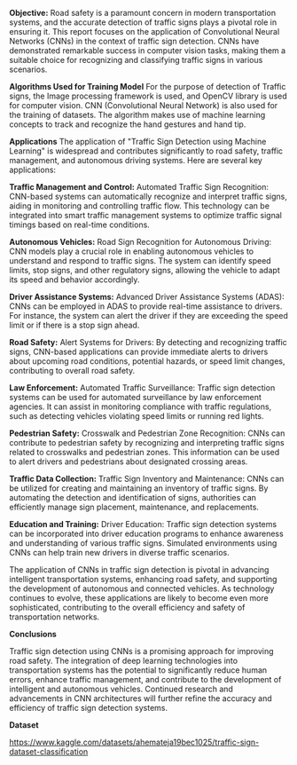 **Objective:**
Road safety is a paramount concern in modern transportation systems, and the accurate detection of traffic signs plays a pivotal role in ensuring it.
This report focuses on the application of Convolutional Neural Networks (CNNs) in the context of traffic sign detection.
CNNs have demonstrated remarkable success in computer vision tasks, making them a suitable choice for recognizing and classifying traffic signs in various scenarios.
	
 **Algorithms Used for Training Model**
For the purpose of detection of Traffic signs, the Image processing framework is used, and OpenCV library is used for computer vision.
CNN (Convolutional Neural Network) is also used for the training of datasets. The algorithm makes use of machine learning concepts to track and recognize the hand gestures and hand tip.

**Applications**
The application of "Traffic Sign Detection using Machine Learning" is widespread and contributes significantly to road safety, traffic management, and autonomous driving systems. Here are several key applications:

**Traffic Management and Control:**
Automated Traffic Sign Recognition: CNN-based systems can automatically recognize and interpret traffic signs, aiding in monitoring and controlling traffic flow. This technology can be integrated into smart traffic management systems to optimize traffic signal timings based on real-time conditions.

**Autonomous Vehicles:**
Road Sign Recognition for Autonomous Driving: CNN models play a crucial role in enabling autonomous vehicles to understand and respond to traffic signs. The system can identify speed limits, stop signs, and other regulatory signs, allowing the vehicle to adapt its speed and behavior accordingly.

**Driver Assistance Systems:**
Advanced Driver Assistance Systems (ADAS): CNNs can be employed in ADAS to provide real-time assistance to drivers. For instance, the system can alert the driver if they are exceeding the speed limit or if there is a stop sign ahead.

**Road Safety:**
Alert Systems for Drivers: By detecting and recognizing traffic signs, CNN-based applications can provide immediate alerts to drivers about upcoming road conditions, potential hazards, or speed limit changes, contributing to overall road safety.
 
**Law Enforcement:**
Automated Traffic Surveillance: Traffic sign detection systems can be used for automated surveillance by law enforcement agencies. It can assist in monitoring compliance with traffic regulations, such as detecting vehicles violating speed limits or running red lights.

**Pedestrian Safety:**
Crosswalk and Pedestrian Zone Recognition: CNNs can contribute to pedestrian safety by recognizing and interpreting traffic signs related to crosswalks and pedestrian zones. This information can be used to alert drivers and pedestrians about designated crossing areas.

**Traffic Data Collection:**
Traffic Sign Inventory and Maintenance: CNNs can be utilized for creating and maintaining an inventory of traffic signs. By automating the detection and identification of signs, authorities can efficiently manage sign placement, maintenance, and replacements.

**Education and Training:**
Driver Education: Traffic sign detection systems can be incorporated into driver education programs to enhance awareness and understanding of various traffic signs. Simulated environments using CNNs can help train new drivers in diverse traffic scenarios.

The application of CNNs in traffic sign detection is pivotal in advancing intelligent transportation systems, enhancing road safety, and supporting the development of autonomous and connected vehicles. As technology continues to evolve, these applications are likely to become even more sophisticated, contributing to the overall efficiency and safety of transportation networks.

**Conclusions**

Traffic sign detection using CNNs is a promising approach for improving road safety. 
The integration of deep learning technologies into transportation systems has the potential to significantly reduce human errors, enhance traffic management, and contribute to the development of intelligent and autonomous vehicles.
Continued research and advancements in CNN architectures will further refine the accuracy and efficiency of traffic sign detection systems.
 
**Dataset**

https://www.kaggle.com/datasets/ahemateja19bec1025/traffic-sign-dataset-classification
